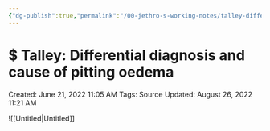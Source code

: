 ```yaml
---
{"dg-publish":true,"permalink":"/00-jethro-s-working-notes/talley-differential-diagnosis-and-cause-of-pitti/","dgPassFrontmatter":true}
---
```



# $ Talley: Differential diagnosis and cause of pitting oedema

Created: June 21, 2022 11:05 AM
Tags: Source
Updated: August 26, 2022 11:21 AM

![[Untitled\|Untitled]]